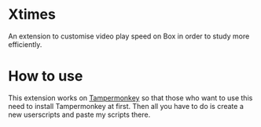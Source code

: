 # Xtimes
An extension to customise video play speed on Box in order to study more efficiently.

# How to use
This extension works on [Tampermonkey](https://chrome.google.com/webstore/detail/tampermonkey/dhdgffkkebhmkfjojejmpbldmpobfkfo) so that those who want to use this need to install Tampermonkey at first. Then all you have to do is create a new userscripts and paste my scripts there.
